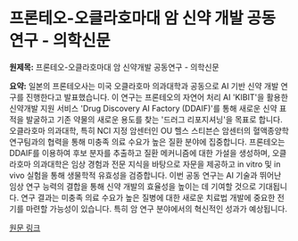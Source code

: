 # 프론테오-오클라호마대 암 신약 개발 공동 연구 - 의학신문

**원제목:** 프론테오-오클라호마대 암 신약개발 공동연구 - 의학신문

**요약:** 일본의 프론테오사는 미국 오클라호마 의과대학과 공동으로 AI 기반 신약 개발 연구를 진행한다고 발표했습니다.  이 연구는 프론테오의 자연어 처리 AI 'KIBIT'을 활용한 신약개발 지원 서비스 'Drug Discovery AI Factory (DDAIF)'를 통해 새로운 신약 표적을 발굴하고 기존 약물의 새로운 용도를 찾는 '드러그 리포지셔닝'을 목표로 합니다.  오클라호마 의과대학, 특히 NCI 지정 암센터인 OU 헬스 스티븐슨 암센터의 혈액종양학 연구팀과의 협력을 통해  미충족 의료 수요가 높은 질환 분야에 집중합니다.  프론테오는 DDAIF를 이용하여 후보 분자를 추출하고 질환 메커니즘에 대한 가설을 생성하며, 오클라호마 의과대학은  임상 경험과 전문 지식을 바탕으로 자문을 제공하고 in vitro 및 in vivo 실험을 통해 생물학적 유효성을 검증합니다.  이번 공동 연구는 AI 기술과 뛰어난 임상 연구 능력의 결합을 통해 신약 개발의 효율성을 높이는 데 기여할 것으로 기대됩니다.  연구 결과는 미충족 의료 수요가 높은 질병에 대한 새로운 치료법 개발에 중요한 전기를 마련할 가능성이 있습니다.  특히 암 연구 분야에서의 혁신적인 성과가 예상됩니다.

[원문 링크](http://www.bosa.co.kr/news/articleView.html?idxno=2253946)
